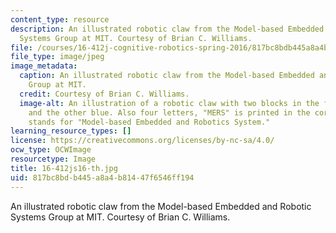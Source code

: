 ```yaml
---
content_type: resource
description: An illustrated robotic claw from the Model-based Embedded and Robotic
  Systems Group at MIT. Courtesy of Brian C. Williams.
file: /courses/16-412j-cognitive-robotics-spring-2016/817bc8bdb445a8a4b81447f6546ff194_16-412js16-th.jpg
file_type: image/jpeg
image_metadata:
  caption: An illustrated robotic claw from the Model-based Embedded and Robotic Systems
    Group at MIT.
  credit: Courtesy of Brian C. Williams.
  image-alt: An illustration of a robotic claw with two blocks in the front, one red
    and the other blue. Also four letters, "MERS" is printed in the corner, which
    stands for "Model-based Embedded and Robotics System."
learning_resource_types: []
license: https://creativecommons.org/licenses/by-nc-sa/4.0/
ocw_type: OCWImage
resourcetype: Image
title: 16-412js16-th.jpg
uid: 817bc8bd-b445-a8a4-b814-47f6546ff194
---
```

An illustrated robotic claw from the Model-based Embedded and Robotic Systems Group at MIT. Courtesy of Brian C. Williams.